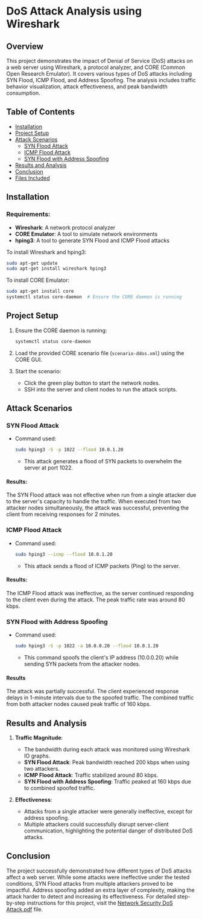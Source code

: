 
# DoS Attack Analysis using Wireshark

## Overview
This project demonstrates the impact of Denial of Service (DoS) attacks on a web server using Wireshark, a protocol analyzer, and CORE (Common Open Research Emulator). It covers various types of DoS attacks including SYN Flood, ICMP Flood, and Address Spoofing. The analysis includes traffic behavior visualization, attack effectiveness, and peak bandwidth consumption.

## Table of Contents
- [Installation](#installation)
- [Project Setup](#project-setup)
- [Attack Scenarios](#attack-scenarios)
  - [SYN Flood Attack](#syn-flood-attack)
  - [ICMP Flood Attack](#icmp-flood-attack)
  - [SYN Flood with Address Spoofing](#syn-flood-with-address-spoofing)
- [Results and Analysis](#results-and-analysis)
- [Conclusion](#conclusion)
- [Files Included](#files-included)

## Installation
### Requirements:
- **Wireshark**: A network protocol analyzer
- **CORE Emulator**: A tool to simulate network environments
- **hping3**: A tool to generate SYN Flood and ICMP Flood attacks

To install Wireshark and hping3:
```bash
sudo apt-get update
sudo apt-get install wireshark hping3
```

To install CORE Emulator:
```bash
sudo apt-get install core
systemctl status core-daemon  # Ensure the CORE daemon is running
```

## Project Setup

1. Ensure the CORE daemon is running:
   ```bash
   systemctl status core-daemon
   ```

2. Load the provided CORE scenario file (`scenario-ddos.xml`) using the CORE GUI.

3. Start the scenario:
   - Click the green play button to start the network nodes.
   - SSH into the server and client nodes to run the attack scripts.

## Attack Scenarios

### SYN Flood Attack
- Command used:
  ```bash
  sudo hping3 -S -p 1022 --flood 10.0.1.20
  ```
  - This attack generates a flood of SYN packets to overwhelm the server at port 1022.

#### Results:
The SYN Flood attack was not effective when run from a single attacker due to the server's capacity to handle the traffic. When executed from two attacker nodes simultaneously, the attack was successful, preventing the client from receiving responses for 2 minutes.

### ICMP Flood Attack
- Command used:
  ```bash
  sudo hping3 --icmp --flood 10.0.1.20
  ```
  - This attack sends a flood of ICMP packets (Ping) to the server.

#### Results:
The ICMP Flood attack was ineffective, as the server continued responding to the client even during the attack. The peak traffic rate was around 80 kbps.

### SYN Flood with Address Spoofing
- Command used:
  ```bash
  sudo hping3 -S -p 1022 -a 10.0.0.20 --flood 10.0.1.20
  ```
  - This command spoofs the client's IP address (10.0.0.20) while sending SYN packets from the attacker nodes.

#### Results
The attack was partially successful. The client experienced response delays in 1-minute intervals due to the spoofed traffic. The combined traffic from both attacker nodes caused peak traffic of 160 kbps.

## Results and Analysis

1. **Traffic Magnitude**:
   - The bandwidth during each attack was monitored using Wireshark IO graphs.
   - **SYN Flood Attack**: Peak bandwidth reached 200 kbps when using two attackers.
   - **ICMP Flood Attack**: Traffic stabilized around 80 kbps.
   - **SYN Flood with Address Spoofing**: Traffic peaked at 160 kbps due to combined spoofed traffic.

2. **Effectiveness**:
   - Attacks from a single attacker were generally ineffective, except for address spoofing.
   - Multiple attackers could successfully disrupt server-client communication, highlighting the potential danger of distributed DoS attacks.

## Conclusion
The project successfully demonstrated how different types of DoS attacks affect a web server. While some attacks were ineffective under the tested conditions, SYN Flood attacks from multiple attackers proved to be impactful. Address spoofing added an extra layer of complexity, making the attack harder to detect and increasing its effectiveness. For detailed step-by-step instructions for this project, visit the [Network Security DoS Attack.pdf](./Network%20Security%20DoS%20Attack.pdf) file.

